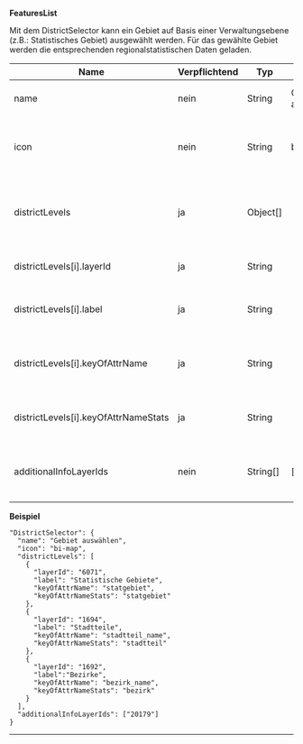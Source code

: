 **FeaturesList**

Mit dem DistrictSelector kann ein Gebiet auf Basis einer Verwaltungsebene (z.B.: Statistisches Gebiet) ausgewählt werden. Für das gewählte Gebiet werden die entsprechenden regionalstatistischen Daten geladen.

|Name|Verpflichtend|Typ|Default|Beschreibung|
|----|-------------|---|-------|------------|
|name|nein|String|Gebiet auswählen|Name des Werkzeuges im Menu.|
|icon|nein|String|bi-map|CSS Klasse des Glyphicons, das vor dem Toolnamen im Menu angezeigt wird.|
|districtLevels|ja|Object[]||Beinhaltet die nötigen Informationen der einzelnen Verwaltungsebenen (siehe Beispiel).|
|districtLevels[i].layerId|ja|String||Die Layer id zum jeweiligen Verwaltungslayer.|
|districtLevels[i].label|ja|String||Die/der Bezeichnung/ Name für die Verwaltungsebene.|
|districtLevels[i].keyOfAttrName|ja|String||Der Key für das Attribut in dem der Name der Verwaltungeinheit steht.|
|districtLevels[i].keyOfAttrNameStats|ja|String||Der Key für das Attribut in dem der Name steht, für die statistischen Daten.|
|additionalInfoLayerIds|nein|String[]|[]|Zusätzliche Info Layer die beim Nutzen des Tools angezeigt werden können.|

**Beispiel**
```
"DistrictSelector": {
  "name": "Gebiet auswählen",
  "icon": "bi-map",
  "districtLevels": [
    {
      "layerId": "6071",
      "label": "Statistische Gebiete",
      "keyOfAttrName": "statgebiet",
      "keyOfAttrNameStats": "statgebiet"
    },
    {
      "layerId": "1694",
      "label": "Stadtteile",
      "keyOfAttrName": "stadtteil_name",
      "keyOfAttrNameStats": "stadtteil"
    },
    {
      "layerId": "1692",
      "label":"Bezirke",
      "keyOfAttrName": "bezirk_name",
      "keyOfAttrNameStats": "bezirk"
    }
  ],
  "additionalInfoLayerIds": ["20179"]
}
```

***
